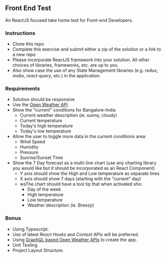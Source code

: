 ## Front End Test
An ReactJS focused take home test for Front-end Developers.

### Instructions
* Clone this repo
* Complete this exercise and submit either a zip of the solution or a link to a new repo
* Please incorporate ReactJS framework into your solution. All other choices of libraries, frameworks, etc. are up to you.
* Also show case the use of any State Management libraries (e.g. *redux*, *mobx*,  *react-query*, etc.) in the application.


### Requirements
* Solution should be responsive
* Use the [Open Weather API](https://openweathermap.org/api).
* Show the "current" conditions for Bangalore-India 
    - Current weather description (ie. sunny, cloudy)
    - Current temperature
    - Today's high temperature
    - Today's low temperature
* Allow the user to toggle more data in the current conditions area:
    - Wind Speed
    - Humidity
    - Pressure
    - Sunrise/Sunset Time
* Show the 7 Day forecast as a multi-line chart (use any charting library you would like but it should be incorporated as an React Component)
    - Y axis should show the High and Low temperature as separate lines
    - X axis should show 7 days (starting with the "current" day)
    - wsThe chart should have a tool tip that when activated sho:
        + Day of the week
        + High temperature
        + Low temperature
        + Weather description (ie. Breezy)

### Bonus
* Using Typescript.
* Use of latest *React Hooks* and *Context* APIs will be preferred.
* Using [GraphQL based Open Weather APIs](https://github.com/konstantinmuenster/graphql-weather-api) to create the app.
* Unit Testing
* Project Layout Structure.
